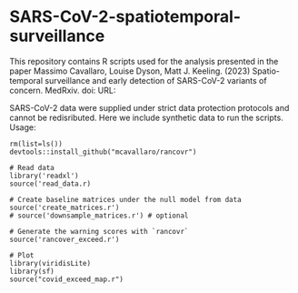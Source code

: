 # SARS-CoV-2-spatiotemporal-surveillance

This repository contains R scripts used for the analysis presented in the paper
Massimo Cavallaro, Louise Dyson, Matt J. Keeling. (2023) Spatio-temporal surveillance and early detection of SARS-CoV-2 variants of concern. MedRxiv. 
doi:  URL:

SARS-CoV-2 data were supplied under strict data protection protocols and cannot be redisributed. Here we include synthetic data to run the scripts. Usage:
```{r}
rm(list=ls())
devtools::install_github("mcavallaro/rancovr")

# Read data
library('readxl')
source('read_data.r)

# Create baseline matrices under the null model from data
source('create_matrices.r')
# source('downsample_matrices.r') # optional

# Generate the warning scores with `rancovr`
source('rancover_exceed.r')

# Plot
library(viridisLite)
library(sf)
source("covid_exceed_map.r")
```


